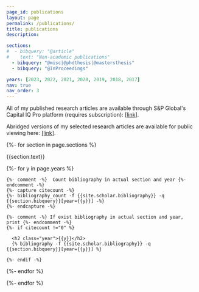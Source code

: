 ```yaml
---
page_id: publications
layout: page
permalink: /publications/
title: publications
description:

sections:
#  - bibquery: "@article"
#    text: "Non-academic publications"
  - bibquery: "@misc|@phdthesis|@mastersthesis"
  - bibquery: "@InProceedings"

years: [2023, 2022, 2021, 2020, 2019, 2018, 2017]
nav: true
nav_order: 3
---
```

All of my published research articles are available through S&P Global's Capital IQ Pro platform (requires subscription): <a href="https://www.capitaliq.spglobal.com">[link]</a>.

Abridged versions of my selected research articles are available for public viewing here: <a href="https://www.spglobal.com/marketintelligence/contributors/115275/julber-osio">[link]</a>.

<div class="publications">

{%- for section in page.sections %}
  <p class="bibtitle">{{section.text}}</p>
  {%- for y in page.years %}

    {%- comment -%}  Count bibliography in actual section and year {%- endcomment -%}
    {%- capture citecount -%}
    {%- bibliography_count -f {{site.scholar.bibliography}} -q {{section.bibquery}}[year={{y}}] -%}
    {%- endcapture -%}

    {%- comment -%} If exist bibliography in actual section and year, print {%- endcomment -%}
    {%- if citecount !="0" %}

      <h2 class="year">{{y}}</h2>
      {% bibliography -f {{site.scholar.bibliography}} -q {{section.bibquery}}[year={{y}}] %}

    {%- endif -%}

  {%- endfor %}

{%- endfor %}

</div>
